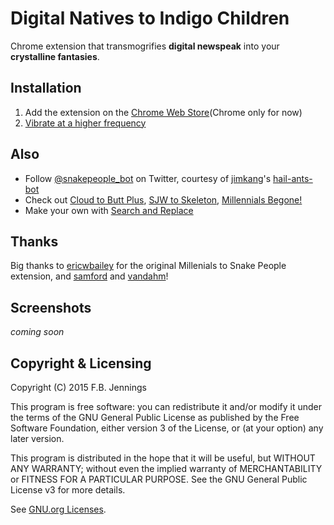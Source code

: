 # **Digital Natives to Indigo Children**

Chrome extension that transmogrifies **digital newspeak** into your **crystalline fantasies**.

## Installation

1. Add the extension on the [Chrome Web Store](https://chrome.google.com/webstore/detail/digital-natives-to-indigo/ekmpihnpaiagemjekbggdcfdmgbmlhgn)(Chrome only for now)
2. [Vibrate at a higher frequency](https://www.google.com/search?q=digital%20natives)


## Also
- Follow [@snakepeople_bot](https://twitter.com/snakepeople_bot) on Twitter, courtesy of [jimkang](https://github.com/jimkang)'s [hail-ants-bot](https://github.com/jimkang/hail-ants-bot)
- Check out [Cloud to Butt Plus](https://chrome.google.com/webstore/detail/cloud-to-butt-plus/apmlngnhgbnjpajelfkmabhkfapgnoai?hl=en), [SJW to Skeleton](https://chrome.google.com/webstore/detail/sjw-to-skeleton/kckodmjikeoncekpplppkkcjolofmacc?hl=en), [Millennials Begone!](https://chrome.google.com/webstore/detail/millennials-begone/dlgjecnejicmpdknhangcbeahbgipolf?hl=en)
- Make your own with [Search and Replace](https://chrome.google.com/webstore/detail/search-and-replace/bldchfkhmnkoimaciljpilanilmbnofo?hl=en-GB)

## Thanks
Big thanks to [ericwbailey](https://github.com/ericwbailey) for the original Millenials to Snake People extension, and  [samford](https://github.com/samford) and [vandahm](https://github.com/vandahm)! 

## Screenshots
*coming soon*

## Copyright & Licensing
Copyright (C) 2015  F.B. Jennings

This program is free software: you can redistribute it and/or modify 
it under the terms of the GNU General Public License as published by the Free Software Foundation, either version 3 of the License, or (at your option) any later version.

This program is distributed in the hope that it will be useful,
but WITHOUT ANY WARRANTY; without even the implied warranty of
MERCHANTABILITY or FITNESS FOR A PARTICULAR PURPOSE.  See the
GNU General Public License v3 for more details.

See [GNU.org Licenses](http://www.gnu.org/licenses/).
